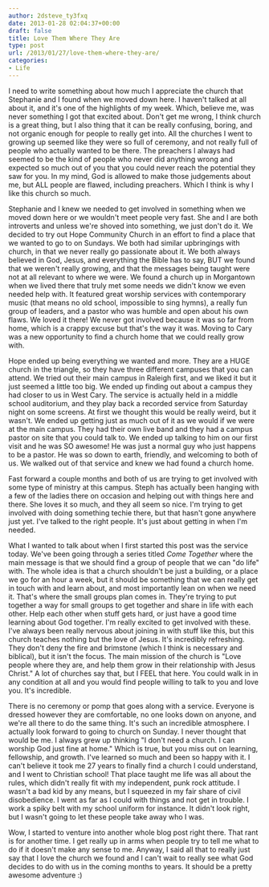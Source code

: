 ```yaml
---
author: 2dsteve_ty3fxq
date: 2013-01-28 02:04:37+00:00
draft: false
title: Love Them Where They Are
type: post
url: /2013/01/27/love-them-where-they-are/
categories:
- Life
---
```


I need to write something about how much I appreciate the church that Stephanie and I found when we moved down here. I haven't talked at all about it, and it's one of the highlights of my week. Which, believe me, was never something I got that excited about. Don't get me wrong, I think church is a great thing, but I also thing that it can be really confusing, boring, and not organic enough for people to really get into. All the churches I went to growing up seemed like they were so full of ceremony, and not really full of people who actually wanted to be there. The preachers I always had seemed to be the kind of people who never did anything wrong and expected so much out of you that you could never reach the potential they saw for you. In my mind, God is allowed to make those judgements about me, but ALL people are flawed, including preachers. Which I think is why I like this church so much. <!-- more -->

Stephanie and I knew we needed to get involved in something when we moved down here or we wouldn't meet people very fast. She and I are both introverts and unless we're shoved into something, we just don't do it. We decided to try out Hope Community Church in an effort to find a place that we wanted to go to on Sundays. We both had similar upbringings with church, in that we never really go passionate about it. We both always believed in God, Jesus, and everything the Bible has to say, BUT we found that we weren't really growing, and that the messages being taught were not at all relevant to where we were. We found a church up in Morgantown when we lived there that truly met some needs we didn't know we even needed help with. It featured great worship services with contemporary music (that means no old school, impossible to sing hymns), a really fun group of leaders, and a pastor who was humble and open about his own flaws. We loved it there! We never got involved because it was so far from home, which is a crappy excuse but that's the way it was. Moving to Cary was a new opportunity to find a church home that we could really grow with.

Hope ended up being everything we wanted and more. They are a HUGE church in the triangle, so they have three different campuses that you can attend. We tried out their main campus in Raleigh first, and we liked it but it just seemed a little too big. We ended up finding out about a campus they had closer to us in West Cary. The service is actually held in a middle school auditorium, and they play back a recorded service from Saturday night on some screens. At first we thought this would be really weird, but it wasn't. We ended up getting just as much out of it as we would if we were at the main campus. They had their own live band and they had a campus pastor on site that you could talk to. We ended up talking to him on our first visit and he was SO awesome! He was just a normal guy who just happens to be a pastor. He was so down to earth, friendly, and welcoming to both of us. We walked out of that service and knew we had found a church home.

Fast forward a couple months and both of us are trying to get involved with some type of ministry at this campus. Steph has actually been hanging with a few of the ladies there on occasion and helping out with things here and there. She loves it so much, and they all seem so nice. I'm trying to get involved with doing something techie there, but that hasn't gone anywhere just yet. I've talked to the right people. It's just about getting in when I'm needed.

What I wanted to talk about when I first started this post was the service today. We've been going through a series titled _Come Together_ where the main message is that we should find a group of people that we can "do life" with. The whole idea is that a church shouldn't be just a building, or a place we go for an hour a week, but it should be something that we can really get in touch with and learn about, and most importantly lean on when we need it. That's where the small groups plan comes in. They're trying to put together a way for small groups to get together and share in life with each other. Help each other when stuff gets hard, or just have a good time learning about God together. I'm really excited to get involved with these. I've always been really nervous about joining in with stuff like this, but this church teaches nothing but the love of Jesus. It's incredibly refreshing. They don't deny the fire and brimstone (which I think is necessary and biblical), but it isn't the focus. The main mission of the church is "Love people where they are, and help them grow in their relationship with Jesus Christ." A lot of churches say that, but I FEEL that here. You could walk in in any condition at all and you would find people willing to talk to you and love you. It's incredible.

There is no ceremony or pomp that goes along with a service. Everyone is dressed however they are comfortable, no one looks down on anyone, and we're all there to do the same thing. It's such an incredible atmosphere. I actually look forward to going to church on Sunday. I never thought that would be me. I always grew up thinking "I don't need a church. I can worship God just fine at home." Which is true, but you miss out on learning, fellowship, and growth. I've learned so much and been so happy with it. I can't believe it took me 27 years to finally find a church I could understand, and I went to Christian school! That place taught me life was all about the rules, which didn't really fit with my independent, punk rock attitude. I wasn't a bad kid by any means, but I squeezed in my fair share of civil disobedience. I went as far as I could with things and not get in trouble. I work a spiky belt with my school uniform for instance. It didn't look right, but I wasn't going to let these people take away who I was.

Wow, I started to venture into another whole blog post right there. That rant is for another time. I get really up in arms when people try to tell me what to do if it doesn't make any sense to me. Anyway, I said all that to really just say that I love the church we found and I can't wait to really see what God decides to do with us in the coming months to years. It should be a pretty awesome adventure :)
